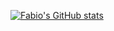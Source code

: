[![Fabio's GitHub stats](https://github-readme-stats.vercel.app/api?username=fabiohenriqueszup)](https://github.com/anuraghazra/github-readme-stats)
